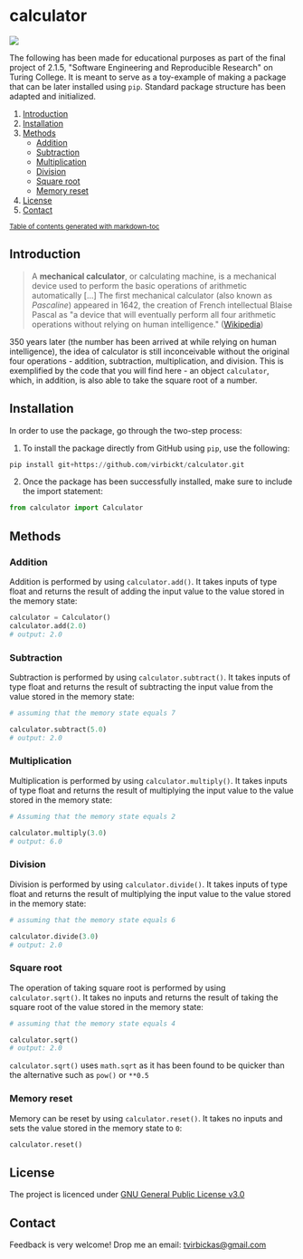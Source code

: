 # calculator
![](https://img.shields.io/badge/python-v3.7-informational?style=flat&logo=<LOGO_NAME>&logoColor=white&color=blue)

The following has been made for educational purposes as part of the final project of 2.1.5, "Software Engineering and Reproducible Research" on Turing College. It is meant to serve as a toy-example of making a package that can be later installed using `pip`. Standard package structure has been adapted and initialized.  

1. [Introduction](#Introduction)
2. [Installation](#Installation)
3. [Methods](#Methods)
   * [Addition](#Addition)
   * [Subtraction](#Subtraction)
   * [Multiplication](#Multiplication)
   * [Division](#Division)
   * [Square root](#Square-root)
   * [Memory reset](#Memory-reset)
4. [License](#License)
5. [Contact](#Contact)

<sub><a href='http://ecotrust-canada.github.io/markdown-toc/'>Table of contents generated with markdown-toc</a></sub>


## Introduction
> A **mechanical calculator**, or calculating machine, is a mechanical device used to perform the basic operations of arithmetic automatically [...] 
> The first mechanical calculator (also known as *Pascaline*) appeared in 1642, the creation of French intellectual Blaise Pascal as "a device that will eventually perform all four arithmetic operations without relying on human intelligence." ([Wikipedia](https://en.wikipedia.org/wiki/Mechanical_calculator))
 
350 years later (the number has been arrived at while relying on human intelligence), the idea of calculator is still inconceivable without the original four operations - addition, subtraction, multiplication, and division. This is exemplified by the code that you will find here - an object `calculator`, which, in addition, is also able to take the square root of a number.

## Installation
In order to use the package, go through the two-step process:
1. To install the package directly from GitHub using `pip`, use the following:
```python
pip install git+https://github.com/virbickt/calculator.git
```
2. Once the package has been successfully installed, make sure to include the import statement:
```python
from calculator import Calculator
```
## Methods
### Addition
Addition is performed by using `calculator.add()`. It takes inputs of type float and returns the result of adding the input value to the value stored in the memory state:
```python
calculator = Calculator()
calculator.add(2.0)
# output: 2.0
```

### Subtraction
Subtraction is performed by using `calculator.subtract()`. It takes inputs of type float and returns the result of subtracting the input value from the value stored in the memory state:
```python
# assuming that the memory state equals 7

calculator.subtract(5.0)
# output: 2.0
```

### Multiplication
Multiplication is performed by using `calculator.multiply()`. It takes inputs of type float and returns the result of multiplying the input value to the value stored in the memory state:
```python
# Assuming that the memory state equals 2

calculator.multiply(3.0)
# output: 6.0
```

### Division
Division is performed by using `calculator.divide()`. It takes inputs of type float and returns the result of multiplying the input value to the value stored in the memory state:
```python
# assuming that the memory state equals 6

calculator.divide(3.0)
# output: 2.0
```

### Square root
The operation of taking square root is performed by using `calculator.sqrt()`. It takes no inputs and returns the result of taking the square root of the value stored in the memory state:
```python
# assuming that the memory state equals 4

calculator.sqrt()
# output: 2.0
```
`calculator.sqrt()` uses `math.sqrt` as it has been found to be quicker than the alternative such as `pow()` or `**0.5`
### Memory reset
Memory can be reset by using `calculator.reset()`. It takes no inputs and sets the value stored in the memory state to `0`:
```python
calculator.reset()
```
## License
The project is licenced under [GNU General Public License v3.0](https://github.com/virbickt/calculator/blob/main/LICENSE.md)

## Contact
Feedback is very welcome! Drop me an email: [tvirbickas@gmail.com](mailto:tvirbickas@gmail.com?subject=Calculator%20on%20Github)
